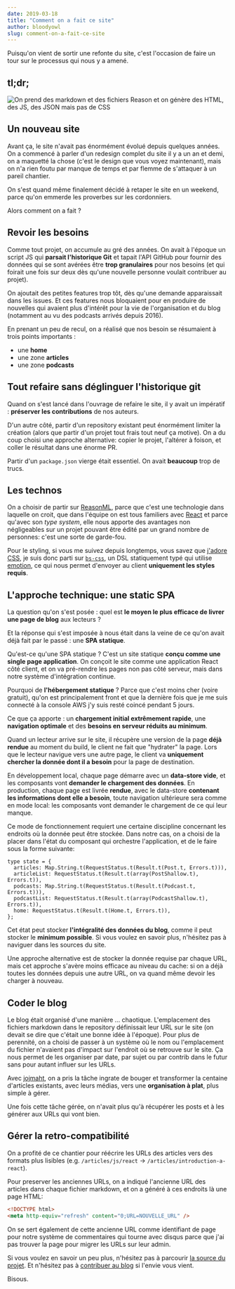 ```yaml
---
date: 2019-03-18
title: "Comment on a fait ce site"
author: bloodyowl
slug: comment-on-a-fait-ce-site
---
```


Puisqu'on vient de sortir une refonte du site, c'est l'occasion de faire un tour sur le processus qui nous y a amené.

## tl;dr;

![On prend des markdown et des fichiers Reason et on génère des HTML, des JS, des JSON mais pas de CSS](/images/articles/2019-03-18-comment-on-a-fait-ce-site/serious-graph.svg)

## Un nouveau site

Avant ça, le site n'avait pas énormément évolué depuis quelques années. On a commencé à parler d'un redesign complet du site il y a un an et demi, on a maquetté la chose (c'est le design que vous voyez maintenant), mais on n'a rien foutu par manque de temps et par flemme de s'attaquer à un pareil chantier.

On s'est quand même finalement décidé à retaper le site en un weekend, parce qu'on emmerde les proverbes sur les cordonniers.

Alors comment on a fait ?

## Revoir les besoins

Comme tout projet, on accumule au gré des années. On avait à l'époque un script JS qui **parsait l'historique Git** et tapait l'API GitHub pour fournir des données qui se sont avérées être **trop granulaires** pour nos besoins (et qui foirait une fois sur deux dès qu'une nouvelle personne voulait contribuer au projet).

On ajoutait des petites features trop tôt, dès qu'une demande apparaissait dans les issues. Et ces features nous bloquaient pour en produire de nouvelles qui avaient plus d'intérêt pour la vie de l'organisation et du blog (notamment au vu des podcasts arrivés depuis 2016).

En prenant un peu de recul, on a réalisé que nos besoin se résumaient à trois points importants :

- une **home**
- une zone **articles**
- une zone **podcasts**

## Tout refaire sans déglinguer l'historique git

Quand on s'est lancé dans l'ouvrage de refaire le site, il y avait un impératif : **préserver les contributions** de nos auteurs.

D'un autre côté, partir d'un repository existant peut énormément limiter la création (alors que partir d'un projet tout frais tout neuf ça motive). On a du coup choisi une approche alternative: copier le projet, l'altérer à foison, et coller le résultat dans une énorme PR.

Partir d'un `package.json` vierge était essentiel. On avait **beaucoup** trop de trucs.

## Les technos

On a choisir de partir sur [ReasonML](/articles/introduction-a-reasonml), parce que c'est une technologie dans laquelle on croit, que dans l'équipe on est tous familiers avec [React](/articles/reason-react-pour-une-ui-qu-elle-est-bien-typee) et parce qu'avec son _type system_, elle nous apporte des avantages non négligeables sur un projet pouvant être édité par un grand nombre de personnes: c'est une sorte de garde-fou.

Pour le styling, si vous me suivez depuis longtemps, vous savez que [j'adore CSS](/articles/pourquoi-j-ai-arrete-d-utiliser-css), je suis donc parti sur [`bs-css`](https://github.com/SentiaAnalytics/bs-css/), un DSL statiquement typé qui utilise [emotion](https://emotion.sh), ce qui nous permet d'envoyer au client **uniquement les styles requis**.

## L'approche technique: une static SPA

La question qu'on s'est posée : quel est **le moyen le plus efficace de livrer une page de blog** aux lecteurs ?

Et la réponse qui s'est imposée à nous était dans la veine de ce qu'on avait déjà fait par le passé : une **SPA statique**.

Qu'est-ce qu'une SPA statique ? C'est un site statique **conçu comme une single page application**. On conçoit le site comme une application React côté client, et on va pré-rendre les pages non pas côté serveur, mais dans notre système d'intégration continue.

Pourquoi de **l'hébergement statique** ? Parce que c'est moins cher (voire gratuit), qu'on est principalement front et que la dernière fois que je me suis connecté à la console AWS j'y suis resté coincé pendant 5 jours.

Ce que ça apporte : un **chargement initial extrêmement rapide**, une **navigation optimale** et des **besoins en serveur réduits au minimum**.

Quand un lecteur arrive sur le site, il récupère une version de la page **déjà rendue** au moment du build, le client ne fait que "hydrater" la page. Lors que le lecteur navigue vers une autre page, le client va **uniquement chercher la donnée dont il a besoin** pour la page de destination.

En développement local, chaque page démarre avec un **data-store vide**, et les composants vont **demander le chargement des données**. En production, chaque page est livrée **rendue**, avec le data-store **contenant les informations dont elle a besoin**, toute navigation ultérieure sera comme en mode local: les composants vont demander le chargement de ce qui leur manque.

Ce mode de fonctionnement requiert une certaine discipline concernant les endroits où la donnée peut être stockée. Dans notre cas, on a choisi de la placer dans l'état du composant qui orchestre l'application, et de le faire sous la forme suivante:

```reason
type state = {
  articles: Map.String.t(RequestStatus.t(Result.t(Post.t, Errors.t))),
  articleList: RequestStatus.t(Result.t(array(PostShallow.t), Errors.t)),
  podcasts: Map.String.t(RequestStatus.t(Result.t(Podcast.t, Errors.t))),
  podcastList: RequestStatus.t(Result.t(array(PodcastShallow.t), Errors.t)),
  home: RequestStatus.t(Result.t(Home.t, Errors.t)),
};
```

Cet état peut stocker **l'intégralité des données du blog**, comme il peut stocker le **minimum possible**. Si vous voulez en savoir plus, n'hésitez pas à naviguer dans les sources du site.

Une approche alternative est de stocker la donnée requise par chaque URL, mais cet approche s'avère moins efficace au niveau du cache: si on a déjà toutes les données depuis une autre URL, on va quand même devoir les charger à nouveau.

## Coder le blog

Le blog était organisé d'une manière … chaotique. L'emplacement des fichiers markdown dans le repository définissait leur URL sur le site (on devait se dire que c'était une bonne idée à l'époque). Pour plus de perennité, on a choisi de passer à un système où le nom ou l'emplacement du fichier n'avaient pas d'impact sur l'endroit où se retrouve sur le site. Ça nous permet de les organiser par date, par sujet ou par contrib dans le futur sans pour autant influer sur les URLs.

Avec [jojmaht](https://twitter.com/jojmaht), on a pris la tâche ingrate de bouger et transformer la centaine d'articles existants, avec leurs médias, vers une **organisation à plat**, plus simple à gérer.

Une fois cette tâche gérée, on n'avait plus qu'à récupérer les posts et à les générer aux URLs qui vont bien.

## Gérer la retro-compatibilité

On a profité de ce chantier pour réécrire les URLs des articles vers des formats plus lisibles (e.g. `/articles/js/react` -> `/articles/introduction-a-react`).

Pour preserver les anciennes URLs, on a indiqué l'ancienne URL des articles dans chaque fichier markdown, et on a généré à ces endroits là une page HTML:

```html
<!DOCTYPE html>
<meta http-equiv="refresh" content="0;URL=NOUVELLE_URL" />
```

On se sert également de cette ancienne URL comme identifiant de page pour notre système de commentaires qui tourne avec disqus parce que j'ai pas trouver la page pour migrer les URLs sur leur admin.

Si vous voulez en savoir un peu plus, n'hésitez pas à parcourir [la source du projet](https://github.com/putaindecode/putaindecode.io). Et n'hésitez pas à [contribuer au blog](https://github.com/putaindecode/putaindecode.io/blob/master/CONTRIBUTING.md) si l'envie vous vient.

Bisous.

